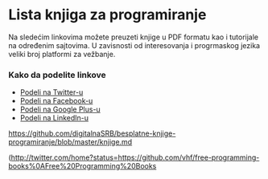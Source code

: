 # Lista knjiga za programiranje

Na sledećim linkovima možete preuzeti knjige u PDF formatu kao i tutorijale na određenim sajtovima.
U zavisnosti od interesovanja i progrmaskog jezika veliki broj platformi za vežbanje.


### Kako da podelite linkove
+ [Podeli na Twitter-u](http://twitter.com/home?status=https://github.com/digitalnaSRB/besplatne-knjige-programiranje%0ABesplatne%20Knjige%20za%20Programiranje)
+ [Podeli na Facebook-u](http://www.facebook.com/sharer/sharer.php?s=100&p[url]=https://github.com/digitalnaSRB/besplatne-knjige-programiranje&p[images][0]=&p[title]=Besplatne%20Knjige%20za%20Programiranje&p[summary]=)
+ [Podeli na Google Plus-u](https://plus.google.com/share?url=https://github.com/digitalnaSRB/besplatne-knjige-programiranje)
+ [Podeli na LinkedIn-u](http://www.linkedin.com/shareArticle?mini=true&url=https://github.com/digitalnaSRB/besplatne-knjige-programiranje&title=Besplatne%20Knjige%20za%20Programiranje&summary=&source=)


https://github.com/digitalnaSRB/besplatne-knjige-programiranje/blob/master/knjige.md

(http://twitter.com/home?status=https://github.com/vhf/free-programming-books%0AFree%20Programming%20Books

